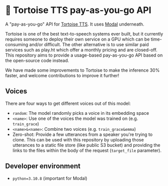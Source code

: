 # 🐢 Tortoise TTS pay-as-you-go API

A "pay-as-you-go" API for [Tortoise TTS](https://github.com/neonbjb/tortoise-tts/). It uses [Modal](https://modal.com/) underneath.

Tortoise is one of the best text-to-speech systems ever built, but it currently requires someone to deploy their own service on a GPU which can be time-consuming and/or difficult. The other alternative is to use similar paid services such as play.ht which offer a monthly pricing and are closed-off. This repository aims to provide a usage-based pay-as-you-go API based on the open-source code instead.

We have made some improvements to Tortoise to make the inference 30% faster, and welcome contributions to improve it further!

## Voices
There are four ways to get different voices out of this model:
- `random`: The model randomly picks a voice in its embedding space
- `<name>`: Use one of the voices the model was trained on (e.g. `train_grace`)
- `<name>&<name>`: Combine two voices (e.g. `train_grace&emma`)
- Zero-shot: Provide a few utterances from a speaker you're trying to clone. This can be used with this repository by uploading those utterances to a static file store (like public S3 bucket) and providing the links to the files within the body of the request (`target_file` parameter).
## Developer environment
- `python=3.10.8` (important for Modal)

